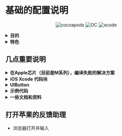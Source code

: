 # 基础的配置说明

<p align="center">
    <img src="https://img.shields.io/badge/pod-1.9.3-brightgreen" alt="cocoapods" title="cocoapods"/>
    <img src="https://img.shields.io/badge/OC-orange" alt="OC" title="OC"/>
    <img src="https://img.shields.io/badge/xcode-13.1-blue" alt="xcode" title="xcode"/>
</p>

<details id="目的">
  <summary><strong>目的</strong></summary>

```
- 所有的项目根据这个根来进行统一配置和调用。做到全局的一致和统一
- 千万要保证这个工程的编译通过，以后项目直接进行引用
```
</details>

<details id="特色">
 <summary><strong>特色</strong></summary>

 ```
- [x] 网络模块Api<br>
- [x] Toast<br>
- [x] 系统、UI配置<br>
- [x] UI组件库<br>
- [x] 语言本地化<br>
- [x] 数据存储UserDefaults<br>
- [ ] 统一的WebView<br>
 ```
</details>

## 几点重要说明

<details id="在Apple芯片（目前是M系列），编译失败的解决方案">
  <summary>
    <strong>在Apple芯片（目前是M系列），编译失败的解决方案</strong>
  </summary>

* 禁用系统完整性保护 (System Integrity Protection, SIP)   <font color=red>**如果不禁用，会对某些文件夹有读写权限控制**</font>

  * 重启MacOS，长按开机键，直到🌏页面，进入恢复模式

  * 在恢复模式的 macOS 实用工具窗口中，选择“实用工具”菜单，然后选择“终端”以打开终端窗口

    ```shell
    csrutil disable
    ```

  * 重启MacOS

* 在xcode里面做如下设置：

  ![image-20240628195445480](./assets/image-20240628195445480.png)

  ![image-20240628200436387](./assets/image-20240628200436387.png)

* 文件夹授权

  ```
  sudo chown -R $(whoami) 项目目录
  sudo chmod -R u+rw 项目目录
  ```

* 在`podfile`文件里面，设置：

  ```ruby
  # 用于指定你的 Pod 项目应使用静态库而不是动态库。
  # 这个选项主要用于解决某些与动态库相关的兼容性和性能问题。
  use_frameworks! :linkage => :static
  ```

* 重新运行pod

  ```shell
  pod install
  ```

</details>

<details id="iOS Xcode 代码块">
 <summary>
 		<strong>iOS Xcode 代码块</strong>
 </summary>

* 提升编码效率，快用[**快捷键调取代码块**](https://github.com/JobsKit/JobsCodeSnippets)

</details>

<details id="UIButton">
 <summary><strong>UIButton</strong></summary>

* 兼容新Api，如果还是按照以前的方式创建，你会发现UIButton不正常出现（请看下面的示例代码）<br>

```javascript
苹果在后续的Api中推出了 UIButtonConfiguration 来设置UIButton，但是这个新Api会存在几大问题
1、大多数开发者对这个Api不熟悉
2、用了新Api以后，老的Api的一些调用方式可能不会起效果
3、大多数时候，我们会涉及到富文本。而富文本和普通的文本之间对于控件有优先级。富文本的优先级最高
4、因为要做兼容处理，但是 UIButtonConfiguration 的设置环节非常繁琐

所以，为了应对以上的问题，可以快捷键（init.JobsBtn）调代码块来设置 UIButton
得出的 UIButton 是没有约束的，需要自己在外界加
具体的内部实现，请关注@implementation UIButton (UI)
资料来源：
Chat GPT 3.5 
https://www.jianshu.com/p/12426709420e
```
</details>

<details id="示例代码">
 <summary><strong>示例代码</strong></summary>

* Masonry约束动画<br>

```objective-c
-(MSMineView2 *)view2{
    if(!_view2){
        _view2 = MSMineView2.new;
        [_view2 richElementsInViewWithModel:nil];
        [self addSubview:_view2];
        [_view2 jobsMasonryBeforeBlock:^(MASConstraintMaker * _Nonnull make) {
            // 添加第一个 _view2 的约束
            make.width.mas_equalTo(0);
            make.height.mas_equalTo([MSMineView2 viewSizeWithModel:nil].height);
            make.right.equalTo(self).offset(JobsWidth(-10));
            make.top.equalTo(self).offset(JobsWidth(10));
        }
                     masonryAfterBlock:^(MASConstraintMaker * _Nonnull make) {
            // 添加第二个 _view2 的约束
            make.size.mas_equalTo([MSMineView2 viewSizeWithModel:nil]);
            make.centerX.equalTo(self);
            make.top.equalTo(self).offset(JobsWidth(10));
        }];
        [_view2 cornerCutToCircleWithCornerRadius:[MSMineView2 viewSizeWithModel:nil].height / 2];
    }return _view2;
}
```

* 用新Api创建一个带富文本的UIButton

```objective-c
@property(nonatomic,strong)BaseButton *titleBtn;
@property(nonatomic,strong)NSMutableArray <NSString *>*richTextMutArr;
@property(nonatomic,strong)NSMutableArray <RichTextConfig *>*richTextConfigMutArr;
 
 -(BaseButton *)titleBtn{
     if(!_titleBtn){
         @jobs_weakify(self)
         _titleBtn = [BaseButton.alloc jobsInitBtnByConfiguration:nil
                                                        background:nil
                                                    titleAlignment:UIButtonConfigurationTitleAlignmentCenter
                                                     textAlignment:NSTextAlignmentCenter
                                                  subTextAlignment:NSTextAlignmentCenter
                                                       normalImage:nil
                                                    highlightImage:nil
                                                   attributedTitle:nil
                                           selectedAttributedTitle:nil
                                                attributedSubtitle:[self richTextWithDataConfigMutArr:self.richTextConfigMutArr]
                                                             title:Internationalization(@"请支付")
                                                          subTitle:nil//Internationalization(@"观看完整教学视频需支付99Mata值")
                                                         titleFont:UIFontWeightBoldSize(18)
                                                      subTitleFont:nil
                                                          titleCor:JobsCor(@"#333333")
                                                       subTitleCor:nil
                                                titleLineBreakMode:NSLineBreakByWordWrapping
                                             subtitleLineBreakMode:NSLineBreakByWordWrapping
                                               baseBackgroundColor:UIColor.whiteColor
                                                      imagePadding:JobsWidth(0)
                                                      titlePadding:JobsWidth(10)
                                                    imagePlacement:NSDirectionalRectEdgeNone
                                        contentHorizontalAlignment:UIControlContentHorizontalAlignmentCenter
                                          contentVerticalAlignment:UIControlContentVerticalAlignmentCenter
                                                     contentInsets:jobsSameDirectionalEdgeInsets(0)
                                                 cornerRadiusValue:JobsWidth(0)
                                                   roundingCorners:UIRectCornerAllCorners
                                              roundingCornersRadii:CGSizeZero
                                                    layerBorderCor:nil
                                                       borderWidth:JobsWidth(0)
                                                     primaryAction:nil
                                                   clickEventBlock:^id(BaseButton *x) {
             @jobs_strongify(self)
             x.selected = !x.selected;
             if (self.objectBlock) self.objectBlock(x);
             return nil;
         }];
         [self addSubview:_titleBtn];
         [_titleBtn mas_makeConstraints:^(MASConstraintMaker *make) {
             make.height.mas_equalTo(JobsWidth(72));
             make.top.equalTo(self).offset(JobsWidth(20));
             make.centerX.equalTo(self);
         }];
         [_titleBtn makeBtnLabelByShowingType:UILabelShowingType_03];
     }return _titleBtn;
 }

 -(NSMutableArray<NSString *> *)richTextMutArr{
     if (!_richTextMutArr) {
         _richTextMutArr = NSMutableArray.array;
         [_richTextMutArr addObject:Internationalization(@"观看完整教学视频需支付")];
         [_richTextMutArr addObject:Internationalization(@"99")];
         [_richTextMutArr addObject:Internationalization(@"Mata值")];
     }return _richTextMutArr;
 }

 -(NSMutableArray<RichTextConfig *> *)richTextConfigMutArr{
     if (!_richTextConfigMutArr) {
         _richTextConfigMutArr = NSMutableArray.array;
         {
             RichTextConfig *config_01 = RichTextConfig.new;
             config_01.font = UIFontWeightRegularSize(14);
             config_01.textCor = JobsCor(@"#666666");
             config_01.targetString = self.richTextMutArr[0];
             config_01.paragraphStyle = self.jobsParagraphStyleCenter;
             [_richTextConfigMutArr addObject:config_01];
         }
         
         {
             RichTextConfig *config_02 = RichTextConfig.new;
             config_02.font = UIFontWeightRegularSize(14);
             config_02.textCor = JobsCor(@"#BA9B77");
             config_02.targetString = self.richTextMutArr[1];
             config_02.paragraphStyle = self.jobsParagraphStyleCenter;
             [_richTextConfigMutArr addObject:config_02];
         }
         
         {
             RichTextConfig *config_03 = RichTextConfig.new;
             config_03.font = UIFontWeightRegularSize(14);
             config_03.textCor = JobsCor(@"#666666");
             config_03.targetString = self.richTextMutArr[2];
             config_03.paragraphStyle = self.jobsParagraphStyleCenter;
             [_richTextConfigMutArr addObject:config_03];
         }
     }return _richTextConfigMutArr;
 }
```
</details>

<details id="一些文档和资料">
 <summary><strong>一些文档和资料</strong></summary>

- [关于响应链的一些研究成果](文档和资料/关于响应链的一些研究成果/关于响应链的一些研究成果.md)<br>
- [模型解析](文档和资料/模型解析/模型解析.md)<br>
- [iOS状态栏颜色的修改](文档和资料/iOS状态栏颜色的修改.md)<br>
- [UICollectionView点击事件](文档和资料/UICollectionView点击事件.md)<br>
- [路由](文档和资料/路由.md)<br>
- [其他-关于系统Nav](文档和资料/其他/关于系统Nav.md)<br>
- [其他-键盘方法生命周期](文档和资料/其他/键盘方法生命周期.md)<br>
- [其他-精确度量iOS-App的启动时间](文档和资料/其他/精确度量iOS-App的启动时间.md)<br>
- [其他-谁说HTTP和GET就不能通过Body来发送数据呢？](文档和资料/其他/谁说HTTP和GET就不能通过Body来发送数据呢？.md)<br>
</details>

## 打开苹果的反馈助理
* 浏览器打开并输入 

